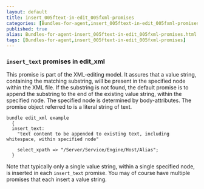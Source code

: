 ```yaml
---
layout: default
title: insert_005ftext-in-edit_005fxml-promises
categories: [Bundles-for-agent,insert_005ftext-in-edit_005fxml-promises]
published: true
alias: Bundles-for-agent-insert_005ftext-in-edit_005fxml-promises.html
tags: [Bundles-for-agent,insert_005ftext-in-edit_005fxml-promises]
---
```


### `insert_text` promises in edit\_xml

  

This promise is part of the XML-editing model. It assures that a value
string, containing the matching substring, will be present in the
specified node within the XML file. If the substring is not found, the
default promise is to append the substring to the end of the existing
value string, within the specified node. The specified node is
determined by body-attributes. The promise object referred to is a
literal string of text.

  

~~~~
bundle edit_xml example
  {
  insert_text:
    "text content to be appended to existing text, including whitespace, within specified node"

    select_xpath => "/Server/Service/Engine/Host/Alias";
  }
~~~~

  

Note that typically only a single value string, within a single
specified node, is inserted in each `insert_text` promise. You may of
course have multiple promises that each insert a value string.
